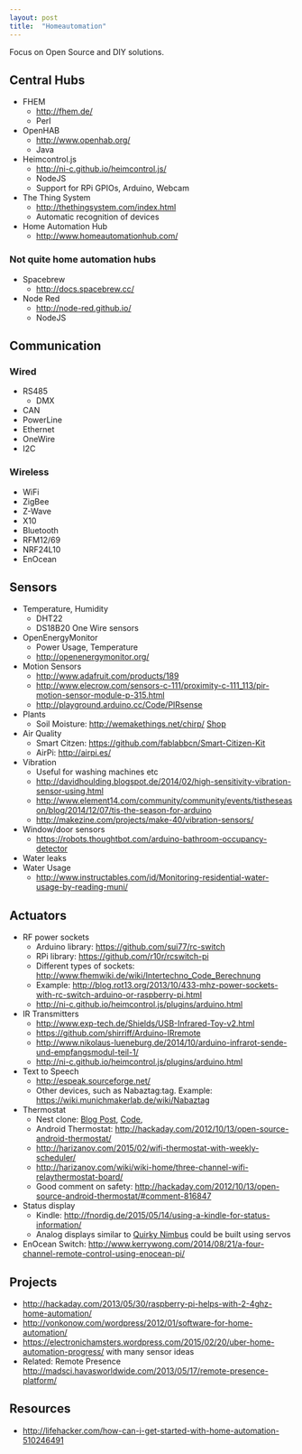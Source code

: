 ```yaml
---
layout: post
title:  "Homeautomation"
---
```


Focus on Open Source and DIY solutions.

## Central Hubs
* FHEM
  * http://fhem.de/
  * Perl
* OpenHAB
  * http://www.openhab.org/
  * Java
* Heimcontrol.js
  * http://ni-c.github.io/heimcontrol.js/
  * NodeJS
  * Support for RPi GPIOs, Arduino, Webcam
* The Thing System
  * http://thethingsystem.com/index.html
  * Automatic recognition of devices
* Home Automation Hub
  * http://www.homeautomationhub.com/

### Not quite home automation hubs
* Spacebrew
  * http://docs.spacebrew.cc/
* Node Red
  * http://node-red.github.io/
  * NodeJS

## Communication
### Wired
* RS485
  * DMX
* CAN
* PowerLine
* Ethernet
* OneWire
* I2C

### Wireless
* WiFi
* ZigBee
* Z-Wave
* X10
* Bluetooth
* RFM12/69
* NRF24L10
* EnOcean

## Sensors
* Temperature, Humidity
  * DHT22
  * DS18B20 One Wire sensors
* OpenEnergyMonitor
  * Power Usage, Temperature
  * http://openenergymonitor.org/
* Motion Sensors
  * http://www.adafruit.com/products/189
  * http://www.elecrow.com/sensors-c-111/proximity-c-111_113/pir-motion-sensor-module-p-315.html
  * http://playground.arduino.cc/Code/PIRsense
* Plants
  * Soil Moisture: http://wemakethings.net/chirp/ [Shop](https://www.tindie.com/products/miceuz/i2c-soil-moisture-sensor/)
* Air Quality
  * Smart Citzen: https://github.com/fablabbcn/Smart-Citizen-Kit
  * AirPi: http://airpi.es/
* Vibration
  * Useful for washing machines etc
  * http://davidhoulding.blogspot.de/2014/02/high-sensitivity-vibration-sensor-using.html
  * http://www.element14.com/community/community/events/tistheseason/blog/2014/12/07/tis-the-season-for-arduino
  * http://makezine.com/projects/make-40/vibration-sensors/
* Window/door sensors
  * https://robots.thoughtbot.com/arduino-bathroom-occupancy-detector
* Water leaks
* Water Usage
  * http://www.instructables.com/id/Monitoring-residential-water-usage-by-reading-muni/

## Actuators
* RF power sockets
  * Arduino library: https://github.com/sui77/rc-switch
  * RPi library: https://github.com/r10r/rcswitch-pi
  * Different types of sockets: http://www.fhemwiki.de/wiki/Intertechno_Code_Berechnung
  * Example: http://blog.rot13.org/2013/10/433-mhz-power-sockets-with-rc-switch-arduino-or-raspberry-pi.html
  * http://ni-c.github.io/heimcontrol.js/plugins/arduino.html
* IR Transmitters
  * http://www.exp-tech.de/Shields/USB-Infrared-Toy-v2.html
  * https://github.com/shirriff/Arduino-IRremote
  * http://www.nikolaus-lueneburg.de/2014/10/arduino-infrarot-sende-und-empfangsmodul-teil-1/
  * http://ni-c.github.io/heimcontrol.js/plugins/arduino.html
* Text to Speech
  * http://espeak.sourceforge.net/
  * Other devices, such as Nabaztag:tag. Example: https://wiki.munichmakerlab.de/wiki/Nabaztag
* Thermostat
  * Nest clone: [Blog Post](http://blog.spark.io/2014/01/17/open-source-thermostat/), [Code](https://github.com/spark/thermostat),
  * Android Thermostat: http://hackaday.com/2012/10/13/open-source-android-thermostat/
  * http://harizanov.com/2015/02/wifi-thermostat-with-weekly-scheduler/
  * http://harizanov.com/wiki/wiki-home/three-channel-wifi-relaythermostat-board/
  * Good comment on safety: http://hackaday.com/2012/10/13/open-source-android-thermostat/#comment-816847
* Status display
  * Kindle: http://fnordig.de/2015/05/14/using-a-kindle-for-status-information/
  * Analog displays similar to [Quirky Nimbus](https://www.quirky.com/shop/596-nimbus-smart-dashboard-clock) could be built using servos
* EnOcean Switch: http://www.kerrywong.com/2014/08/21/a-four-channel-remote-control-using-enocean-pi/

## Projects
* http://hackaday.com/2013/05/30/raspberry-pi-helps-with-2-4ghz-home-automation/
* http://vonkonow.com/wordpress/2012/01/software-for-home-automation/
* https://electronichamsters.wordpress.com/2015/02/20/uber-home-automation-progress/ with many sensor ideas
* Related: Remote Presence http://madsci.havasworldwide.com/2013/05/17/remote-presence-platform/

## Resources
* http://lifehacker.com/how-can-i-get-started-with-home-automation-510246491
